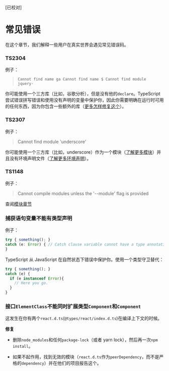 [已校对]
# 常见错误

在这个章节，我们解释一些用户在真实世界会遇见常见错误码。

### TS2304

例子：
> `Cannot find name ga Cannot find name $ Cannot find module jquery·`

你可能使用一个三方库（比如，谷歌分析），但是没有他的`declare`。TypeScript 尝试错误拼写错误和使用没有声明的变量中保护你，因此你需要明确在运行时可用的任何东西，因为你包含一些额外的库（[更多怎样修复这个](https://basarat.gitbook.io/typescript/type-system/intro/d.ts)）。

### TS2307

例子：
> Cannot find module 'underscore'

你可能使用一个三方库（比如，underscore）作为一个模块（[了解更多模块](https://basarat.gitbook.io/typescript/project/modules)）并且没有环境声明文件（[了解更多环境声明](https://basarat.gitbook.io/typescript/type-system/intro/d.ts)）。

### TS1148

例子：

> Cannot compile modules unless the '--module' flag is provided

查阅[模块章节](https://basarat.gitbook.io/typescript/project/modules)

### 捕获语句变量不能有类型声明

例子：
```ts
try { something(); }
catch (e: Error) { // Catch clause variable cannot have a type annotation
}
```

TypeScript 从 JavaScript 在自然状态下错误中保护你。使用一个类型守卫替代：
```ts
try { something(); }
catch (e) {
  if (e instanceof Error){
    // Here you go.
  }
}
```

### 接口`ElementClass`不能同时扩展类型`Component`和`Component`

这发生在你有两个`react.d.ts`(`@types/react/index.d.ts`)在编译上下文的时候。

**修复**

- 删除`node_modules`和任何`package-lock`（或者 yarn lock），然后再一次`npm install`。

- 如果不起作用，找到无效的模块（`react.d.ts`作为`peerDependency`，而不是严格的`dependency`）并在他们的项目报告这个。